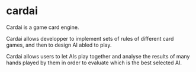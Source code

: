 cardai
======

Cardai is a game card engine.

Cardai allows developper to implement sets of rules of different card games,
and then to design AI abled to play.

Cardai allows users to let AIs play together and analyse the results of many
hands played by them in order to evaluate which is the best selected AI.


